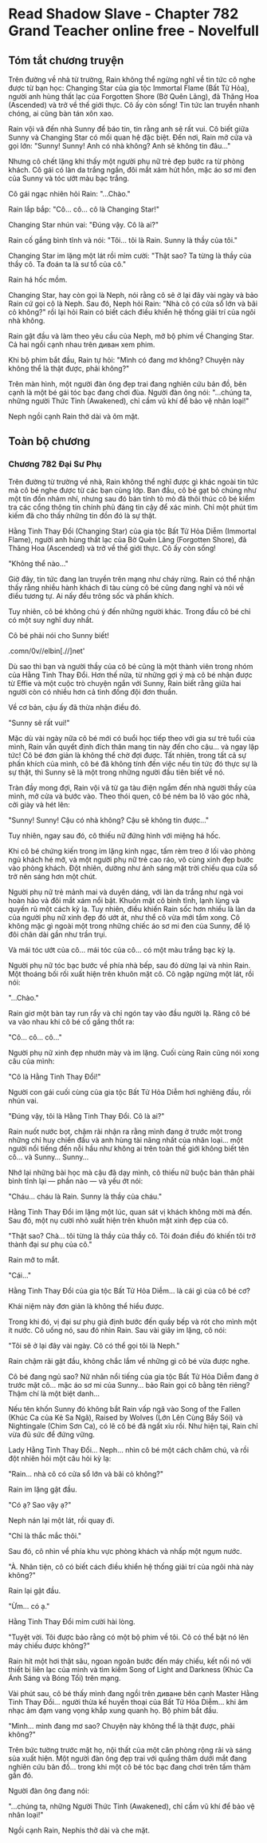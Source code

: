 # Read Shadow Slave - Chapter 782 Grand Teacher online free - Novelfull

## Tóm tắt chương truyện

Trên đường về nhà từ trường, Rain không thể ngừng nghĩ về tin tức cô nghe được từ bạn học: Changing Star của gia tộc Immortal Flame (Bất Tử Hỏa), người anh hùng thất lạc của Forgotten Shore (Bờ Quên Lãng), đã Thăng Hoa (Ascended) và trở về thế giới thực. Cô ấy còn sống! Tin tức lan truyền nhanh chóng, ai cũng bàn tán xôn xao.

Rain vội vã đến nhà Sunny để báo tin, tin rằng anh sẽ rất vui. Cô biết giữa Sunny và Changing Star có mối quan hệ đặc biệt. Đến nơi, Rain mở cửa và gọi lớn: "Sunny! Sunny! Anh có nhà không? Anh sẽ không tin đâu..."

Nhưng cô chết lặng khi thấy một người phụ nữ trẻ đẹp bước ra từ phòng khách. Cô gái có làn da trắng ngần, đôi mắt xám hút hồn, mặc áo sơ mi đen của Sunny và tóc ướt màu bạc trắng.

Cô gái ngạc nhiên hỏi Rain: "...Chào."

Rain lắp bắp: "Cô… cô… cô là Changing Star!"

Changing Star nhún vai: "Đúng vậy. Cô là ai?"

Rain cố gắng bình tĩnh và nói: "Tôi… tôi là Rain. Sunny là thầy của tôi."

Changing Star im lặng một lát rồi mỉm cười: "Thật sao? Ta từng là thầy của thầy cô. Ta đoán ta là sư tổ của cô."

Rain há hốc mồm.

Changing Star, hay còn gọi là Neph, nói rằng cô sẽ ở lại đây vài ngày và bảo Rain cứ gọi cô là Neph. Sau đó, Neph hỏi Rain: "Nhà cô có cửa sổ lớn và bãi cỏ không?" rồi lại hỏi Rain có biết cách điều khiển hệ thống giải trí của ngôi nhà không.

Rain gật đầu và làm theo yêu cầu của Neph, mở bộ phim về Changing Star. Cả hai ngồi cạnh nhau trên диван xem phim.

Khi bộ phim bắt đầu, Rain tự hỏi: "Mình có đang mơ không? Chuyện này không thể là thật được, phải không?"

Trên màn hình, một người đàn ông đẹp trai đang nghiên cứu bản đồ, bên cạnh là một bé gái tóc bạc đang chơi đùa. Người đàn ông nói: "...chúng ta, những người Thức Tỉnh (Awakened), chỉ cầm vũ khí để bảo vệ nhân loại!"

Neph ngồi cạnh Rain thở dài và ôm mặt.

## Toàn bộ chương

### Chương 782 Đại Sư Phụ

Trên đường từ trường về nhà, Rain không thể nghĩ được gì khác ngoài tin tức mà cô bé nghe được từ các bạn cùng lớp. Ban đầu, cô bé gạt bỏ chúng như một tin đồn nhảm nhí, nhưng sau đó bản tính tò mò đã thôi thúc cô bé kiểm tra các cổng thông tin chính phủ đáng tin cậy để xác minh. Chỉ một phút tìm kiếm đã cho thấy những tin đồn đó là sự thật.

Hằng Tinh Thay Đổi (Changing Star) của gia tộc Bất Tử Hỏa Diễm (Immortal Flame), người anh hùng thất lạc của Bờ Quên Lãng (Forgotten Shore), đã Thăng Hoa (Ascended) và trở về thế giới thực. Cô ấy còn sống!

"Không thể nào…"

Giờ đây, tin tức đang lan truyền trên mạng như cháy rừng. Rain có thể nhận thấy rằng nhiều hành khách đi tàu cùng cô bé cũng đang nghĩ và nói về điều tương tự. Ai nấy đều trông sốc và phấn khích.

Tuy nhiên, cô bé không chú ý đến những người khác. Trong đầu cô bé chỉ có một suy nghĩ duy nhất.

Cô bé phải nói cho Sunny biết!

.comn/0v//elbin[.//]net'

Dù sao thì bạn và người thầy của cô bé cũng là một thành viên trong nhóm của Hằng Tinh Thay Đổi. Hơn thế nữa, từ những gợi ý mà cô bé nhận được từ Effie và một cuộc trò chuyện ngắn với Sunny, Rain biết rằng giữa hai người còn có nhiều hơn cả tình đồng đội đơn thuần.

Về cơ bản, cậu ấy đã thừa nhận điều đó.

"Sunny sẽ rất vui!"

Mặc dù vài ngày nữa cô bé mới có buổi học tiếp theo với gia sư trẻ tuổi của mình, Rain vẫn quyết định đích thân mang tin này đến cho cậu… và ngay lập tức! Cô bé đơn giản là không thể chờ đợi được. Tất nhiên, trong tất cả sự phấn khích của mình, cô bé đã không tính đến việc nếu tin tức đó thực sự là sự thật, thì Sunny sẽ là một trong những người đầu tiên biết về nó.

Tràn đầy mong đợi, Rain vội vã từ ga tàu điện ngầm đến nhà người thầy của mình, mở cửa và bước vào. Theo thói quen, cô bé ném ba lô vào góc nhà, cởi giày và hét lên:

"Sunny! Sunny! Cậu có nhà không? Cậu sẽ không tin được…"

Tuy nhiên, ngay sau đó, cô thiếu nữ đứng hình với miệng há hốc.

Khi cô bé chứng kiến trong im lặng kinh ngạc, tấm rèm treo ở lối vào phòng ngủ khách hé mở, và một người phụ nữ trẻ cao ráo, vô cùng xinh đẹp bước vào phòng khách. Đột nhiên, dường như ánh sáng mặt trời chiếu qua cửa sổ trở nên sáng hơn một chút.

Người phụ nữ trẻ mảnh mai và duyên dáng, với làn da trắng như ngà voi hoàn hảo và đôi mắt xám nổi bật. Khuôn mặt cô bình tĩnh, lạnh lùng và quyến rũ một cách kỳ lạ. Tuy nhiên, điều khiến Rain sốc hơn nhiều là làn da của người phụ nữ xinh đẹp đó ướt át, như thể cô vừa mới tắm xong. Cô không mặc gì ngoài một trong những chiếc áo sơ mi đen của Sunny, để lộ đôi chân dài gần như trần trụi.

Và mái tóc ướt của cô… mái tóc của cô… có một màu trắng bạc kỳ lạ.

Người phụ nữ tóc bạc bước về phía nhà bếp, sau đó dừng lại và nhìn Rain. Một thoáng bối rối xuất hiện trên khuôn mặt cô. Cô ngập ngừng một lát, rồi nói:

"...Chào."

Rain giơ một bàn tay run rẩy và chỉ ngón tay vào đầu người lạ. Răng cô bé va vào nhau khi cô bé cố gắng thốt ra:

"Cô… cô… cô…"

Người phụ nữ xinh đẹp nhướn mày và im lặng. Cuối cùng Rain cũng nói xong câu của mình:

"Cô là Hằng Tinh Thay Đổi!"

Người con gái cuối cùng của gia tộc Bất Tử Hỏa Diễm hơi nghiêng đầu, rồi nhún vai.

"Đúng vậy, tôi là Hằng Tinh Thay Đổi. Cô là ai?"

Rain nuốt nước bọt, chậm rãi nhận ra rằng mình đang ở trước một trong những chỉ huy chiến đấu và anh hùng tài năng nhất của nhân loại… một người nổi tiếng đến nỗi hầu như không ai trên toàn thế giới không biết tên cô… và Sunny… Sunny…

Nhớ lại những bài học mà cậu đã dạy mình, cô thiếu nữ buộc bản thân phải bình tĩnh lại — phần nào — và yếu ớt nói:

"Cháu… cháu là Rain. Sunny là thầy của cháu."

Hằng Tinh Thay Đổi im lặng một lúc, quan sát vị khách không mời mà đến. Sau đó, một nụ cười nhỏ xuất hiện trên khuôn mặt xinh đẹp của cô.

"Thật sao? Chà… tôi từng là thầy của thầy cô. Tôi đoán điều đó khiến tôi trở thành đại sư phụ của cô."

Rain mở to mắt.

"Cái…"

Hằng Tinh Thay Đổi của gia tộc Bất Tử Hỏa Diễm… là cái gì của cô bé cơ?

Khái niệm này đơn giản là không thể hiểu được.

Trong khi đó, vị đại sư phụ giả định bước đến quầy bếp và rót cho mình một ít nước. Cô uống nó, sau đó nhìn Rain. Sau vài giây im lặng, cô nói:

"Tôi sẽ ở lại đây vài ngày. Cô có thể gọi tôi là Neph."

Rain chậm rãi gật đầu, không chắc lắm về những gì cô bé vừa được nghe.

Cô bé đang ngủ sao? Nữ nhân nổi tiếng của gia tộc Bất Tử Hỏa Diễm đang ở trước mặt cô… mặc áo sơ mi của Sunny… bảo Rain gọi cô bằng tên riêng? Thậm chí là một biệt danh…

Nếu tên khốn Sunny đó không bắt Rain vấp ngã vào Song of the Fallen (Khúc Ca của Kẻ Sa Ngã), Raised by Wolves (Lớn Lên Cùng Bầy Sói) và Nightingale (Chim Sơn Ca), có lẽ cô bé đã ngất xỉu rồi. Như hiện tại, Rain chỉ vừa đủ sức để đứng vững.

Lady Hằng Tinh Thay Đổi… Neph… nhìn cô bé một cách chăm chú, và rồi đột nhiên hỏi một câu hỏi kỳ lạ:

"Rain… nhà cô có cửa sổ lớn và bãi cỏ không?"

Rain im lặng gật đầu.

"Có ạ? Sao vậy ạ?"

Neph nán lại một lát, rồi quay đi.

"Chỉ là thắc mắc thôi."

Sau đó, cô nhìn về phía khu vực phòng khách và nhấp một ngụm nước.

"À. Nhân tiện, cô có biết cách điều khiển hệ thống giải trí của ngôi nhà này không?"

Rain lại gật đầu.

"Ừm… có ạ."

Hằng Tinh Thay Đổi mỉm cười hài lòng.

"Tuyệt vời. Tôi được bảo rằng có một bộ phim về tôi. Cô có thể bật nó lên máy chiếu được không?"

Rain hít một hơi thật sâu, ngoan ngoãn bước đến máy chiếu, kết nối nó với thiết bị liên lạc của mình và tìm kiếm Song of Light and Darkness (Khúc Ca Ánh Sáng và Bóng Tối) trên mạng.

Vài phút sau, cô bé thấy mình đang ngồi trên диване bên cạnh Master Hằng Tinh Thay Đổi… người thừa kế huyền thoại của Bất Tử Hỏa Diễm… khi âm nhạc ảm đạm vang vọng khắp xung quanh họ. Bộ phim bắt đầu.

"Mình… mình đang mơ sao? Chuyện này không thể là thật được, phải không?"

Trên bức tường trước mặt họ, nội thất của một căn phòng rộng rãi và sáng sủa xuất hiện. Một người đàn ông đẹp trai với quầng thâm dưới mắt đang nghiên cứu bản đồ… trong khi một cô bé tóc bạc đang chơi trên tấm thảm gần đó.

Người đàn ông đang nói:

"...chúng ta, những Người Thức Tỉnh (Awakened), chỉ cầm vũ khí để bảo vệ nhân loại!"

Ngồi cạnh Rain, Nephis thở dài và che mặt.